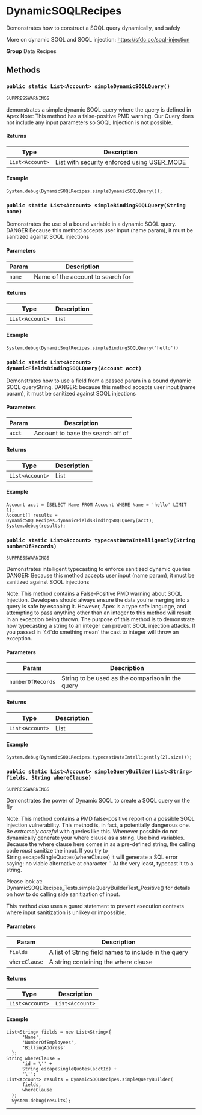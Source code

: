 # DynamicSOQLRecipes

Demonstrates how to construct a SOQL query dynamically, and
safely

More on dynamic SOQL and SOQL injection:
https://sfdc.co/soql-injection


**Group** Data Recipes

## Methods
### `public static List<Account> simpleDynamicSOQLQuery()`

`SUPPRESSWARNINGS`

demonstrates a simple dynamic SOQL query where the query is
defined in Apex
Note: This method has a false-positive PMD warning. Our Query
does not include any input parameters so SOQL Injection is not possible.

#### Returns

|Type|Description|
|---|---|
|`List<Account>`|List<Account> with security enforced using USER_MODE|

#### Example
```apex
System.debug(DynamicSOQLRecipes.simpleDynamicSOQLQuery());
```


### `public static List<Account> simpleBindingSOQLQuery(String name)`

Demonstrates the use of a bound variable in a dynamic SOQL
query. DANGER Because this method accepts user input (name param), it
must be sanitized against SOQL injections

#### Parameters

|Param|Description|
|---|---|
|`name`|Name of the account to search for|

#### Returns

|Type|Description|
|---|---|
|`List<Account>`|List<Account>|

#### Example
```apex
System.debug(DynamicSoqlRecipes.simpleBindingSOQLQuery('hello'))
```


### `public static List<Account> dynamicFieldsBindingSOQLQuery(Account acct)`

Demonstrates how to use a field from a passed param in a
bound dynamic SOQL queryString. DANGER: because this method accepts user
input (name param), it must be sanitized against SOQL injections

#### Parameters

|Param|Description|
|---|---|
|`acct`|Account to base the search off of|

#### Returns

|Type|Description|
|---|---|
|`List<Account>`|List<Account>|

#### Example
```apex
Account acct = [SELECT Name FROM Account WHERE Name = 'hello' LIMIT 1];
Account[] results = DynamicSOQLRecipes.dynamicFieldsBindingSOQLQuery(acct);
System.debug(results);
```


### `public static List<Account> typecastDataIntelligently(String numberOfRecords)`

`SUPPRESSWARNINGS`

Demonstrates intelligent typecasting to enforce sanitized
dynamic queries DANGER: Because this method accepts user input
(name param), it must be sanitized against SOQL injections

Note: This method contains a False-Positive PMD warning about SOQL
Injection. Developers should always ensure the data you're merging into a
query is safe by escaping it. However, Apex is a type safe language, and
attempting to pass anything other than an integer to this method will
result in an exception being thrown. The purpose of this method is to
demonstrate how typecasting a string to an integer can prevent SOQL
injection attacks. If you passed in '44'do smething mean' the cast to
integer will throw an exception.

#### Parameters

|Param|Description|
|---|---|
|`numberOfRecords`|String to be used as the comparison in the query|

#### Returns

|Type|Description|
|---|---|
|`List<Account>`|List<Account>|

#### Example
```apex
System.debug(DynamicSOQLRecipes.typecastDataIntelligently(2).size());
```


### `public static List<Account> simpleQueryBuilder(List<String> fields, String whereClause)`

`SUPPRESSWARNINGS`

Demonstrates the power of Dynamic SOQL to create a SOQL
query on the fly

Note: This method contains a PMD false-positive report on a possible
SOQL injection vulnerability. This method is, in fact, a potentially
dangerous one. Be *extremely careful* with queries like this.
Whenever possible do not dynamically generate your
where clause as a string. Use bind variables.
Because the where clause here comes in as a pre-defined
string, the calling code *must* sanitize the input.
If you try to String.escapeSingleQuotes(whereClause) it will
generate a SQL error saying: no viable alternative at character '\'
At the very least, typecast it to a string.

Please look at:
DynamicSOQLRecipes_Tests.simpleQueryBuilderTest_Positive()
for details on how to do calling side sanitization of input.

This method *also* uses a guard statement to prevent execution
contexts where input sanitization is unlikey or impossible.

#### Parameters

|Param|Description|
|---|---|
|`fields`|A list of String field names to include in the query|
|`whereClause`|A string containing the where clause|

#### Returns

|Type|Description|
|---|---|
|`List<Account>`|`List<Account>`|

#### Example
```apex
List<String> fields = new List<String>{
      'Name',
      'NumberOfEmployees',
      'BillingAddress'
  };
String whereClause =
      'id = \'' +
      String.escapeSingleQuotes(acctId) +
      '\'';
List<Account> results = DynamicSOQLRecipes.simpleQueryBuilder(
      fields,
      whereClause
  );
  System.debug(results);
```


---
